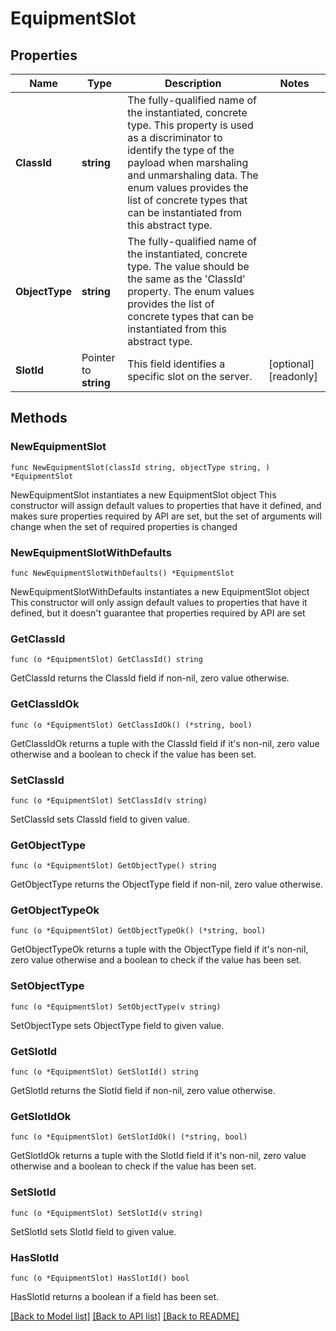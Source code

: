 # EquipmentSlot

## Properties

Name | Type | Description | Notes
------------ | ------------- | ------------- | -------------
**ClassId** | **string** | The fully-qualified name of the instantiated, concrete type. This property is used as a discriminator to identify the type of the payload when marshaling and unmarshaling data. The enum values provides the list of concrete types that can be instantiated from this abstract type. | 
**ObjectType** | **string** | The fully-qualified name of the instantiated, concrete type. The value should be the same as the &#39;ClassId&#39; property. The enum values provides the list of concrete types that can be instantiated from this abstract type. | 
**SlotId** | Pointer to **string** | This field identifies a specific slot on the server. | [optional] [readonly] 

## Methods

### NewEquipmentSlot

`func NewEquipmentSlot(classId string, objectType string, ) *EquipmentSlot`

NewEquipmentSlot instantiates a new EquipmentSlot object
This constructor will assign default values to properties that have it defined,
and makes sure properties required by API are set, but the set of arguments
will change when the set of required properties is changed

### NewEquipmentSlotWithDefaults

`func NewEquipmentSlotWithDefaults() *EquipmentSlot`

NewEquipmentSlotWithDefaults instantiates a new EquipmentSlot object
This constructor will only assign default values to properties that have it defined,
but it doesn't guarantee that properties required by API are set

### GetClassId

`func (o *EquipmentSlot) GetClassId() string`

GetClassId returns the ClassId field if non-nil, zero value otherwise.

### GetClassIdOk

`func (o *EquipmentSlot) GetClassIdOk() (*string, bool)`

GetClassIdOk returns a tuple with the ClassId field if it's non-nil, zero value otherwise
and a boolean to check if the value has been set.

### SetClassId

`func (o *EquipmentSlot) SetClassId(v string)`

SetClassId sets ClassId field to given value.


### GetObjectType

`func (o *EquipmentSlot) GetObjectType() string`

GetObjectType returns the ObjectType field if non-nil, zero value otherwise.

### GetObjectTypeOk

`func (o *EquipmentSlot) GetObjectTypeOk() (*string, bool)`

GetObjectTypeOk returns a tuple with the ObjectType field if it's non-nil, zero value otherwise
and a boolean to check if the value has been set.

### SetObjectType

`func (o *EquipmentSlot) SetObjectType(v string)`

SetObjectType sets ObjectType field to given value.


### GetSlotId

`func (o *EquipmentSlot) GetSlotId() string`

GetSlotId returns the SlotId field if non-nil, zero value otherwise.

### GetSlotIdOk

`func (o *EquipmentSlot) GetSlotIdOk() (*string, bool)`

GetSlotIdOk returns a tuple with the SlotId field if it's non-nil, zero value otherwise
and a boolean to check if the value has been set.

### SetSlotId

`func (o *EquipmentSlot) SetSlotId(v string)`

SetSlotId sets SlotId field to given value.

### HasSlotId

`func (o *EquipmentSlot) HasSlotId() bool`

HasSlotId returns a boolean if a field has been set.


[[Back to Model list]](../README.md#documentation-for-models) [[Back to API list]](../README.md#documentation-for-api-endpoints) [[Back to README]](../README.md)


